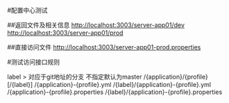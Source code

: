 #配置中心测试

##返回文件及相关信息
<http://localhost:3003/server-app01/dev>
<http://localhost:3003/server-app01/prod>

##直接访问文件
<http://localhost:3003/server-app01-prod.properties>


#测试访问接口规则 

label > 对应于git地址的分支 不指定默认为master
/{application}/{profile}[/{label}]
/{application}-{profile}.yml
/{label}/{application}-{profile}.yml
/{application}-{profile}.properties
/{label}/{application}-{profile}.properties